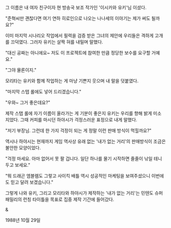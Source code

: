 그 이름은 내 여자 친구이자 현 방송국 보조 작가인 '이시카와 유키'님 이셨다.

"준혁씨만 괜찮다면 여기 연하 히로인으로 나오는 나나세의 이야기는 제가 써도 될까요?"

이미 마지막 시나리오 작업에서 필력을 검증 받은 그녀의 제안에 우리들은 격하게 고개를 끄덕였다. 그러자 유키는 살짝 혀를 내밀며 말했다.

"대신 공짜는 아니에요~ 저도 이 프로젝트에 참여한 만큼 정당한 보수를 요구할 거예요."

"그야 물론이지."

모리타는 유키와 함께 작업하는 게 마냥 기쁜지 웃으며 내 말을 덧붙였다.

"마지막 스탭 롤에도 넣어 드리겠습니다."

"우와~ 그거 좋은데요?"

제작 스탭 롤에 자기 이름이 올라가는 게 기분이 좋은지 유키는 우리를 향해 밝게 미소 지었다. 그때 커피를 마시던 하야시가 걱정스러운 표정으로 내게 말했다.

"저기 부장님. 그런데 한 가지 걱정이 되는 게 정말 이런 판매 방식이 먹힐까요?"

역시나 하야시는 현재까지 게임 역사상 유래 없는 '내가 없는 거리'의 판매방식이 조금은 불안한 모양이었다.

"걱정 마세요. 아마 없어서 못 팔 겁니다. 일단 하나를 물기 시작하면 줄줄이 낚일 테니 두고 보세요."

"뭐 드래곤 엠블렘도 그렇고 사이킥 배틀 역시 성공적인 마케팅을 보여주셨으니 이번에도 믿고 달려 보겠습니다."

그렇게 나와 유키, 그리고 모리타와 하야시가 제작하는 '내가 없는 거리'는 민텐도 슈퍼 패밀리의 런칭 타이틀을 목표로 집중 제작 기간에 들어갔다.

&

1988년 10월 29일 